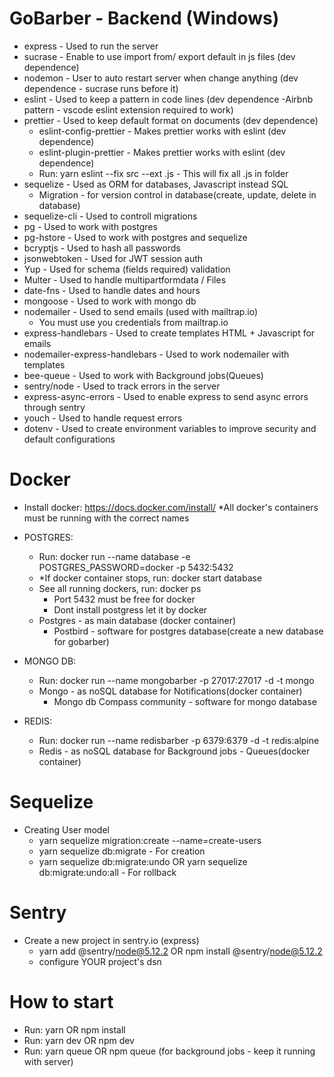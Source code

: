 # GoBarber - Backend (Windows)

- express - Used to run the server
- sucrase - Enable to use import from/ export default in js files (dev dependence)
- nodemon - User to auto restart server when change anything (dev dependence - sucrase runs before it)
- eslint - Used to keep a pattern in code lines (dev dependence -Airbnb pattern - vscode eslint extension required to work)
- prettier - Used to keep default format on documents (dev dependence)
  - eslint-config-prettier - Makes prettier works with eslint (dev dependence)
  - eslint-plugin-prettier - Makes prettier works with eslint (dev dependence)
  - Run: yarn eslint --fix src --ext .js - This will fix all .js in folder
- sequelize - Used as ORM for databases, Javascript instead SQL
  - Migration - for version control in database(create, update, delete in database)
- sequelize-cli - Used to controll migrations
- pg - Used to work with postgres
- pg-hstore - Used to work with postgres and sequelize
- bcryptjs - Used to hash all passwords
- jsonwebtoken - Used for JWT session auth
- Yup - Used for schema (fields required) validation
- Multer - Used to handle multipartformdata / Files
- date-fns - Used to handle dates and hours
- mongoose - Used to work with mongo db
- nodemailer - Used to send emails (used with mailtrap.io)
  - You must use you credentials from mailtrap.io
- express-handlebars - Used to create templates HTML + Javascript for emails
- nodemailer-express-handlebars - Used to work nodemailer with templates
- bee-queue - Used to work with Background jobs(Queues)
- sentry/node - Used to track errors in the server
- express-async-errors - Used to enable express to send async errors through sentry
- youch - Used to handle request errors
- dotenv - Used to create environment variables to improve security and default configurations

# Docker

- Install docker: https://docs.docker.com/install/
  \*All docker's containers must be running with the correct names

- POSTGRES:

  - Run: docker run --name database -e POSTGRES_PASSWORD=docker -p 5432:5432
  - \*If docker container stops, run: docker start database
  - See all running dockers, run: docker ps
    - Port 5432 must be free for docker
    - Dont install postgress let it by docker
  - Postgres - as main database (docker container)
    - Postbird - software for postgres database(create a new database for gobarber)

- MONGO DB:

  - Run: docker run --name mongobarber -p 27017:27017 -d -t mongo
  - Mongo - as noSQL database for Notifications(docker container)
    - Mongo db Compass community - software for mongo database

- REDIS:

  - Run: docker run --name redisbarber -p 6379:6379 -d -t redis:alpine
  - Redis - as noSQL database for Background jobs - Queues(docker container)

# Sequelize

- Creating User model
  - yarn sequelize migration:create --name=create-users
  - yarn sequelize db:migrate - For creation
  - yarn sequelize db:migrate:undo OR yarn sequelize db:migrate:undo:all - For rollback

# Sentry

- Create a new project in sentry.io (express)
  - yarn add @sentry/node@5.12.2 OR npm install @sentry/node@5.12.2
  - configure YOUR project's dsn

# How to start

- Run: yarn OR npm install
- Run: yarn dev OR npm dev
- Run: yarn queue OR npm queue (for background jobs - keep it running with server)
